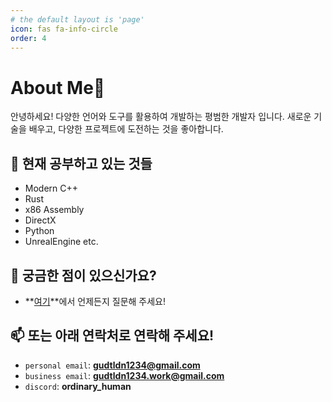 ```yaml
---
# the default layout is 'page'
icon: fas fa-info-circle
order: 4
---
```


# About Me👋

안녕하세요! 다양한 언어와 도구를 활용하여 개발하는 평범한 개발자 입니다. 새로운 기술을 배우고, 다양한 프로젝트에 도전하는 것을 좋아합니다.

## 🌱 현재 공부하고 있는 것들

- Modern C++
- Rust
- x86 Assembly
- DirectX
- Python
- UnrealEngine etc.

## 💬 궁금한 점이 있으신가요?

- **[여기](https://github.com/gudtldn/gudtldn/issues)**에서 언제든지 질문해 주세요!

## 📫 또는 아래 연락처로 연락해 주세요!

- `personal email`: **<gudtldn1234@gmail.com>**
- `business email`: **<gudtldn1234.work@gmail.com>**
- `discord`: **ordinary_human**
